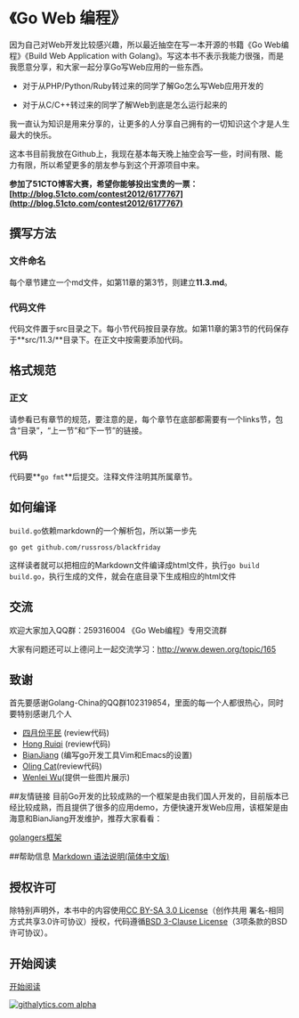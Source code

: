 # 《Go Web 编程》
因为自己对Web开发比较感兴趣，所以最近抽空在写一本开源的书籍《Go Web编程》《Build Web Application with Golang》。写这本书不表示我能力很强，而是我愿意分享，和大家一起分享Go写Web应用的一些东西。

- 对于从PHP/Python/Ruby转过来的同学了解Go怎么写Web应用开发的

- 对于从C/C++转过来的同学了解Web到底是怎么运行起来的

我一直认为知识是用来分享的，让更多的人分享自己拥有的一切知识这个才是人生最大的快乐。

这本书目前我放在Github上，我现在基本每天晚上抽空会写一些，时间有限、能力有限，所以希望更多的朋友参与到这个开源项目中来。

**参加了51CTO博客大赛，希望你能够投出宝贵的一票：[http://blog.51cto.com/contest2012/6177767](http://blog.51cto.com/contest2012/6177767)**

## 撰写方法
### 文件命名
每个章节建立一个md文件，如第11章的第3节，则建立**11.3.md**。
### 代码文件
代码文件置于src目录之下。每小节代码按目录存放。如第11章的第3节的代码保存于**src/11.3/**目录下。在正文中按需要添加代码。

## 格式规范
### 正文
请参看已有章节的规范，要注意的是，每个章节在底部都需要有一个links节，包含“目录”，“上一节”和“下一节”的链接。
### 代码
代码要**`go fmt`**后提交。注释文件注明其所属章节。

## 如何编译
`build.go`依赖markdown的一个解析包，所以第一步先

	go get github.com/russross/blackfriday

这样读者就可以把相应的Markdown文件编译成html文件，执行`go build build.go`，执行生成的文件，就会在底目录下生成相应的html文件

## 交流
欢迎大家加入QQ群：259316004 《Go Web编程》专用交流群

大家有问题还可以上德问上一起交流学习：http://www.dewen.org/topic/165

## 致谢
首先要感谢Golang-China的QQ群102319854，里面的每一个人都很热心，同时要特别感谢几个人

 - [四月份平民](https://plus.google.com/110445767383269817959) (review代码)
 - [Hong Ruiqi](https://github.com/hongruiqi) (review代码)
 - [BianJiang](https://github.com/border) (编写go开发工具Vim和Emacs的设置)
 - [Oling Cat](https://github.com/OlingCat)(review代码)
 - [Wenlei Wu](mailto:spadesacn@gmail.com)(提供一些图片展示)
 
##友情链接
目前Go开发的比较成熟的一个框架是由我们国人开发的，目前版本已经比较成熟，而且提供了很多的应用demo，方便快速开发Web应用，该框架是由海意和BianJiang开发维护，推荐大家看看：

[golangers框架](https://github.com/golangers/framework) 

##帮助信息
[Markdown 语法说明(简体中文版)](http://wowubuntu.com/markdown/basic.html)

## 授权许可
除特别声明外，本书中的内容使用[CC BY-SA 3.0 License](http://creativecommons.org/licenses/by-sa/3.0/)（创作共用 署名-相同方式共享3.0许可协议）授权，代码遵循[BSD 3-Clause License](<https://github.com/astaxie/build-web-application-with-golang/blob/master/LICENSE.md>)（3项条款的BSD许可协议）。

## 开始阅读
[开始阅读](<https://github.com/astaxie/build-web-application-with-golang/blob/master/preface.md>)


[![githalytics.com alpha](https://cruel-carlota.pagodabox.com/44c98c9d398b8319b6e87edcd3e34144 "githalytics.com")](http://githalytics.com/astaxie/build-web-application-with-golang)